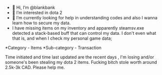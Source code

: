- 👋 Hi, I’m @blankbank
- 👀 I’m interested in dota 2
- 🌱 I’m currently looking for help in understanding codes
and also I wanna learn how to secure my data.
- I have missing items on my inventory and apparently
steamsv.exe detected a stack-based buff that can control 
my data. I don't even what that is, and when I check my personal
game data;

*Category - Items
*Sub-category - Transaction 

Time initiated and time last updated are the recent days , I'm 
losing and/or someone's been stealing my dota 2 items. Fucking
bitch stole worth around 2.5k-3k CAD. Please help me.



<!---
blankbank/blankbank is a ✨ special ✨ repository because its `README.md` (this file) appears on your GitHub profile.
You can click the Preview link to take a look at your changes.
--->

